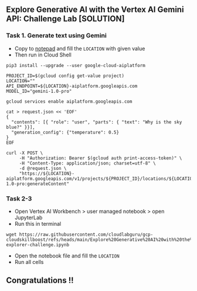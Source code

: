 ## Explore Generative AI with the Vertex AI Gemini API: Challenge Lab [SOLUTION]

### Task 1. Generate text using Gemini
* Copy to [notepad](https://www.rapidtables.com/tools/notepad.html) and fill the ```LOCATION``` with given value <br/>
* Then run in Cloud Shell
```
pip3 install --upgrade --user google-cloud-aiplatform

PROJECT_ID=$(gcloud config get-value project)
LOCATION=""
API_ENDPOINT=${LOCATION}-aiplatform.googleapis.com
MODEL_ID="gemini-1.0-pro"

gcloud services enable aiplatform.googleapis.com

cat > request.json << 'EOF'
{
  "contents": [{ "role": "user", "parts": { "text": "Why is the sky blue?" }}],
  "generation_config": {"temperature": 0.5}
}
EOF

curl -X POST \
     -H "Authorization: Bearer $(gcloud auth print-access-token)" \
     -H "Content-Type: application/json; charset=utf-8" \
     -d @request.json \
     "https://${LOCATION}-aiplatform.googleapis.com/v1/projects/${PROJECT_ID}/locations/${LOCATION}/publishers/google/models/gemini-1.0-pro:generateContent"
```

### Task 2-3
* Open Vertex AI Workbench > user managed notebook > open JupyterLab
* Run this in terminal
```
wget https://raw.githubusercontent.com/cloudlabguru/gcp-cloudskillboost/refs/heads/main/Explore%20Generative%20AI%20with%20the%20Vertex%20AI%20Gemini%20API/gemini-explorer-challenge.ipynb
```
* Open the notebook file and fill the ```LOCATION``` <br/>
* Run all cells

## Congratulations !! 
